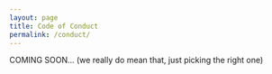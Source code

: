 ```yaml
---
layout: page
title: Code of Conduct
permalink: /conduct/
---
```


COMING SOON... (we really do mean that, just picking the right one)
